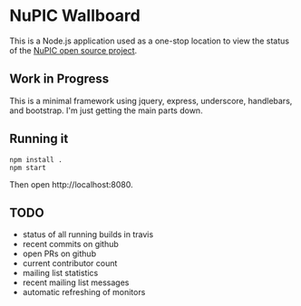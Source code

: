 # NuPIC Wallboard

This is a Node.js application used as a one-stop location to view the status of the [NuPIC open source project](http://numenta.org/nupic.html).

## Work in Progress

This is a minimal framework using jquery, express, underscore, handlebars, and bootstrap. I'm just getting the main parts down.

## Running it

    npm install .
    npm start

Then open http://localhost:8080.

## TODO

- status of all running builds in travis
- recent commits on github
- open PRs on github
- current contributor count
- mailing list statistics
- recent mailing list messages
- automatic refreshing of monitors

